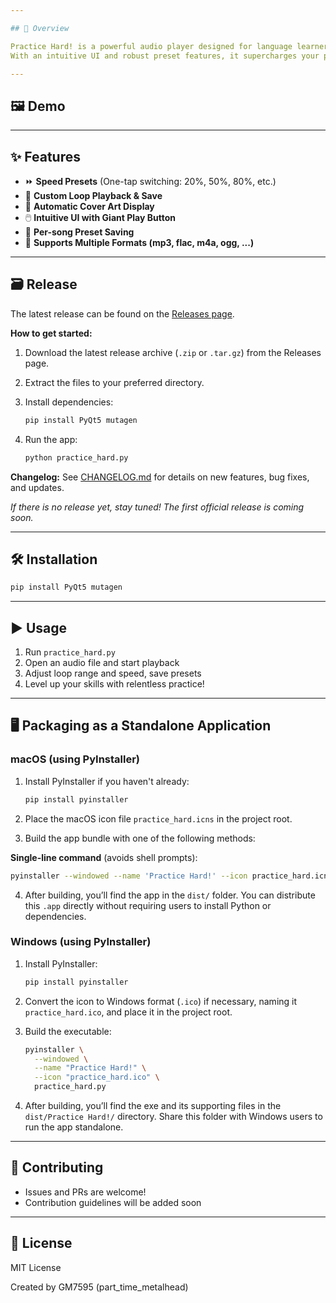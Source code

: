 ```yaml
---

## 🚀 Overview

Practice Hard! is a powerful audio player designed for language learners, musicians, and anyone who wants to master listening skills through repetition.
With an intuitive UI and robust preset features, it supercharges your practice sessions.

---
```


## 🖼️ Demo

---

## ✨ Features

* ⏩ **Speed Presets** (One-tap switching: 20%, 50%, 80%, etc.)
* 🔁 **Custom Loop Playback & Save**
* 🎨 **Automatic Cover Art Display**
* 🖱️ **Intuitive UI with Giant Play Button**
* 💾 **Per-song Preset Saving**
* 🎵 **Supports Multiple Formats (mp3, flac, m4a, ogg, ...)**

---

## 🗃️ Release

The latest release can be found on the [Releases page](https://github.com/yourusername/PracticeHard/releases).

**How to get started:**

1. Download the latest release archive (`.zip` or `.tar.gz`) from the Releases page.
2. Extract the files to your preferred directory.
3. Install dependencies:

   ```bash
   pip install PyQt5 mutagen
   ```
4. Run the app:

   ```bash
   python practice_hard.py
   ```

**Changelog:**
See [CHANGELOG.md](CHANGELOG.md) for details on new features, bug fixes, and updates.

*If there is no release yet, stay tuned! The first official release is coming soon.*

---

## 🛠️ Installation

```bash
pip install PyQt5 mutagen
```

---

## ▶️ Usage

1. Run `practice_hard.py`
2. Open an audio file and start playback
3. Adjust loop range and speed, save presets
4. Level up your skills with relentless practice!

---

## 🖥️ Packaging as a Standalone Application

### macOS (using PyInstaller)

1. Install PyInstaller if you haven't already:

   ```bash
   pip install pyinstaller
   ```
2. Place the macOS icon file `practice_hard.icns` in the project root.
3. Build the app bundle with one of the following methods:

**Single-line command** (avoids shell prompts):

```bash
pyinstaller --windowed --name 'Practice Hard!' --icon practice_hard.icns practice_hard.py
```

4. After building, you’ll find the app in the `dist/` folder. You can distribute this `.app` directly without requiring users to install Python or dependencies.

### Windows (using PyInstaller)

1. Install PyInstaller:

   ```bash
   pip install pyinstaller
   ```
2. Convert the icon to Windows format (`.ico`) if necessary, naming it `practice_hard.ico`, and place it in the project root.
3. Build the executable:

   ```bash
   pyinstaller \
     --windowed \
     --name "Practice Hard!" \
     --icon "practice_hard.ico" \
     practice_hard.py
   ```
4. After building, you’ll find the exe and its supporting files in the `dist/Practice Hard!/` directory. Share this folder with Windows users to run the app standalone.

---

## 🤝 Contributing

* Issues and PRs are welcome!
* Contribution guidelines will be added soon

---

## 📄 License

MIT License

Created by GM7595 (part_time_metalhead)